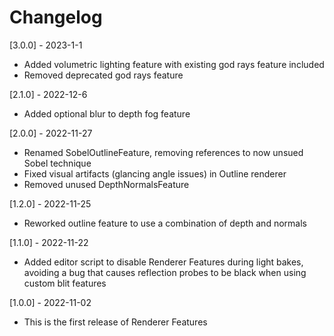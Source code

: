 # Changelog
[3.0.0] - 2023-1-1
- Added volumetric lighting feature with existing god rays feature included
- Removed deprecated god rays feature

[2.1.0] - 2022-12-6
- Added optional blur to depth fog feature

[2.0.0] - 2022-11-27
- Renamed SobelOutlineFeature, removing references to now unsued Sobel technique
- Fixed visual artifacts (glancing angle issues) in Outline renderer
- Removed unused DepthNormalsFeature

[1.2.0] - 2022-11-25
- Reworked outline feature to use a combination of depth and normals

[1.1.0] - 2022-11-22
- Added editor script to disable Renderer Features during light bakes, avoiding a bug that causes reflection probes to be black when using custom blit features

[1.0.0] - 2022-11-02
- This is the first release of Renderer Features
